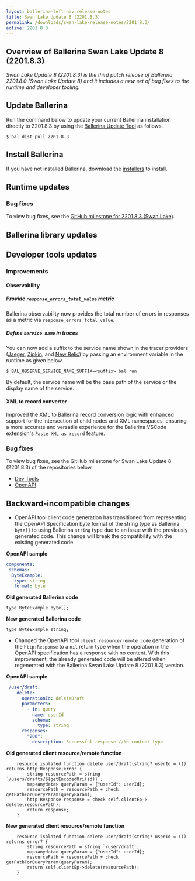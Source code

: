 ```yaml
---
layout: ballerina-left-nav-release-notes
title: Swan Lake Update 8 (2201.8.3) 
permalink: /downloads/swan-lake-release-notes/2201.8.3/
active: 2201.8.3
---
```


## Overview of Ballerina Swan Lake Update 8 (2201.8.3)

<em>Swan Lake Update 8 (2201.8.3) is the third patch release of Ballerina 2201.8.0 (Swan Lake Update 8) and it includes a new set of bug fixes to the runtime and developer tooling.</em>

## Update Ballerina

Run the command below to update your current Ballerina installation directly to 2201.8.3 by using the [Ballerina Update Tool](/learn/update-tool/) as follows.

```
$ bal dist pull 2201.8.3
```

## Install Ballerina

If you have not installed Ballerina, download the [installers](/downloads/#swanlake) to install.

## Runtime updates

### Bug fixes

To view bug fixes, see the [GitHub milestone for 2201.8.3 (Swan Lake)](https://github.com/ballerina-platform/ballerina-lang/issues?q=is%3Aissue+milestone%3A2201.8.3+label%3AType%2FBug+is%3Aclosed+label%3ATeam%2FjBallerina).

## Ballerina library updates

## Developer tools updates

### Improvements

#### Observability

##### Provide `response_errors_total_value` metric

Ballerina observability now provides the total number of errors in responses as a metric via `response_errors_total_value`.

##### Define `service name` in traces

You can now add a suffix to the service name shown in the tracer providers ([Jaeger](https://www.jaegertracing.io/), [Zipkin](https://zipkin.io/), and [New Relic](https://newrelic.com/welcome-back)) by passing an environment variable in the runtime as given below. 

```
$ BAL_OBSERVE_SERVICE_NAME_SUFFIX=<suffix> bal run
```

By default, the service name will be the base path of the service or the display name of the service.

#### XML to record converter
Improved the XML to Ballerina record conversion logic with enhanced support for the intersection of child nodes and XML namespaces, ensuring a more accurate and versatile experience for the Ballerina VSCode extension's `Paste XML as record` feature.

### Bug fixes
To view bug fixes, see the GitHub milestone for Swan Lake Update 8 (2201.8.3) of the repositories below.

- [Dev Tools](https://github.com/ballerina-platform/ballerina-lang/issues?q=is%3Aissue+milestone%3A2201.8.3+label%3ATeam%2FDevTools+label%3AType%2FBug+is%3Aclosed)
- [OpenAPI](https://github.com/ballerina-platform/ballerina-library/issues?q=is%3Aissue+label%3Amodule%2Fopenapi-tools+label%3AType%2FBug+milestone%3A2201.8.3+is%3Aclosed)

## Backward-incompatible changes

- OpenAPI tool client code generation has transitioned from representing the OpenAPI Specification byte format of the string type as Ballerina `byte[]` to using Ballerina `string` type due to an issue with the previously generated code. This change will break the compatibility with the existing generated code.

**OpenAPI sample**
```yaml
components:
 schemas:
  ByteExample:
   type: string
   format: byte
```
**Old generated Ballerina code**
```ballerina
type ByteExample byte[];
```
**New generated Ballerina code**
```ballerina
type ByteExample string;
```
- Changed the OpenAPI tool `client resource/remote code` generation of the `http:Response` to a `nil` return type when the operation in the OpenAPI specification has a response with no content. With this improvement, the already generated code will be altered when regenerated with the Ballerina Swan Lake Update 8 (2201.8.3) version.

**OpenAPI sample**
```yaml
 /user/draft:
    delete:
      operationId: deleteDraft
      parameters:
        - in: query
          name: userId
          schema:
            type: string    
      responses:
        "200":
          description: Successful response //No content type
```
**Old generated client resource/remote function**
```ballerina
    resource isolated function delete user/draft(string? userId = ()) returns http:Response|error {
        string resourcePath = string `/users/drafts/${getEncodedUri(id)}`;
        map<anydata> queryParam = {"userId": userId};
        resourcePath = resourcePath + check getPathForQueryParam(queryParam);
        http:Response response = check self.clientEp-> delete(resourcePath);
        return response;
    }
```
**New generated client resource/remote function**
```ballerina
    resource isolated function delete user/draft(string? userId = ()) returns error? {
        string resourcePath = string `/user/draft`;
        map<anydata> queryParam = {"userId": userId};
        resourcePath = resourcePath + check getPathForQueryParam(queryParam);
        return self.clientEp->delete(resourcePath);
    }
```
